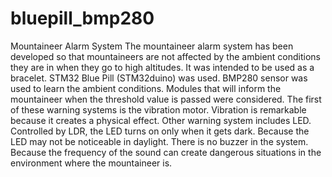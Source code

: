 # bluepill_bmp280
Mountaineer Alarm System
The mountaineer alarm system has been developed so that mountaineers are not affected by the ambient conditions they are in when they go to high altitudes. It was intended to be used as a bracelet. STM32 Blue Pill (STM32duino) was used. BMP280 sensor was used to learn the ambient conditions. Modules that will inform the mountaineer when the threshold value is passed were considered. The first of these warning systems is the vibration motor. Vibration is remarkable because it creates a physical effect. Other warning system includes LED. Controlled by LDR, the LED turns on only when it gets dark. Because the LED may not be noticeable in daylight. There is no buzzer in the system. Because the frequency of the sound can create dangerous situations in the environment where the mountaineer is.
